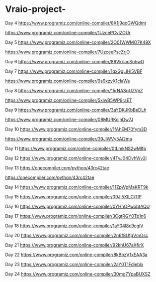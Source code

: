 # Vraio-project-

Day 4 
https://www.programiz.com/online-compiler/8X1j9qoGWQdmt

https://www.programiz.com/online-compiler/1UzcePCvIZOUr

Day 5 
https://www.programiz.com/online-compiler/2O01WWMO7K49X

https://www.programiz.com/online-compiler/7UzceePscZrjO

Day 6 
https://www.programiz.com/online-compiler/86VkrlacSohwD

Day 7 
https://www.programiz.com/online-compiler/1qxGgLIHl5VBF 

https://www.programiz.com/online-compiler/9s9xzyX1cIaWa

Day 8 
https://www.programiz.com/online-compiler/15rNASqUZVjrZ

https://www.programiz.com/online-compiler/5xlwB5WP9raET

Day 9 
https://www.programiz.com/online-compiler/3aYDKJKbBeDLh

https://www.programiz.com/online-compiler/08MURKcjhDw7J

Day 10 
https://www.programiz.com/online-compiler/1fAhEM70fym3D

https://www.programiz.com/online-compiler/39JlWVy5Ai2ma

Day 11 
https://www.programiz.com/online-compiler/0tLmkNS2wMlfp

Day 12 
https://www.programiz.com/online-compiler/4TvJ04DvhWv2j

Day 13 
https://onecompiler.com/python/43rc42tae

https://onecompiler.com/python/43rc42tae

Day 14 
https://www.programiz.com/online-compiler/11ZpWpMaKRT9k

Day 15 
https://www.programiz.com/online-compiler/09Jl5XILCiTIP

Day 16 
https://www.programiz.com/online-compiler/0YHnOPwobtAQU

Day 17 
https://www.programiz.com/online-compiler/3CgtRGY0Tp1n6

Day 18 
https://www.programiz.com/online-compiler/1aY04l8c9egiV

Day 20 
https://www.programiz.com/online-compiler/2n6f8UfgVmOsc

Day 21 
https://www.programiz.com/online-compiler/92khU67aXfirX

Day 22 
https://www.programiz.com/online-compiler/8kBbzV1xEAA3a

Day 23 
https://www.programiz.com/online-compiler/2aY0T1Fdieblx

Day 24 
https://www.programiz.com/online-compiler/30mg7YpaBUXSZ